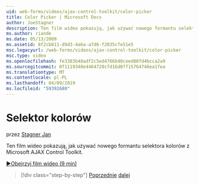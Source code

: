 ```yaml
---
uid: web-forms/videos/ajax-control-toolkit/color-picker
title: Color Picker | Microsoft Docs
author: JoeStagner
description: Ten film wideo pokazują, jak używać nowego formantu selektora kolorów z Microsoft AJAX Control Toolkit.
ms.author: riande
ms.date: 05/13/2009
ms.assetid: 8f2cb811-d9d3-4a6a-a7d6-f2035cfe51e5
msc.legacyurl: /web-forms/videos/ajax-control-toolkit/color-picker
msc.type: video
ms.openlocfilehash: fe3383b48adf2c5ed4766b40ceed80fd4bcca2a9
ms.sourcegitcommit: 0f1119340e4464720cfd16d0ff15764746ea1fea
ms.translationtype: MT
ms.contentlocale: pl-PL
ms.lasthandoff: 04/09/2019
ms.locfileid: "59392680"
---
```

# <a name="color-picker"></a>Selektor kolorów

przez [Stagner Jan](https://github.com/JoeStagner)

Ten film wideo pokazują, jak używać nowego formantu selektora kolorów z Microsoft AJAX Control Toolkit.

[&#9654;Obejrzyj film wideo (9 min)](https://channel9.msdn.com/Blogs/ASP-NET-Site-Videos/color-picker)

> [!div class="step-by-step"]
> [Poprzednie](control-extenders.md)
> [dalej](combo-box.md)
